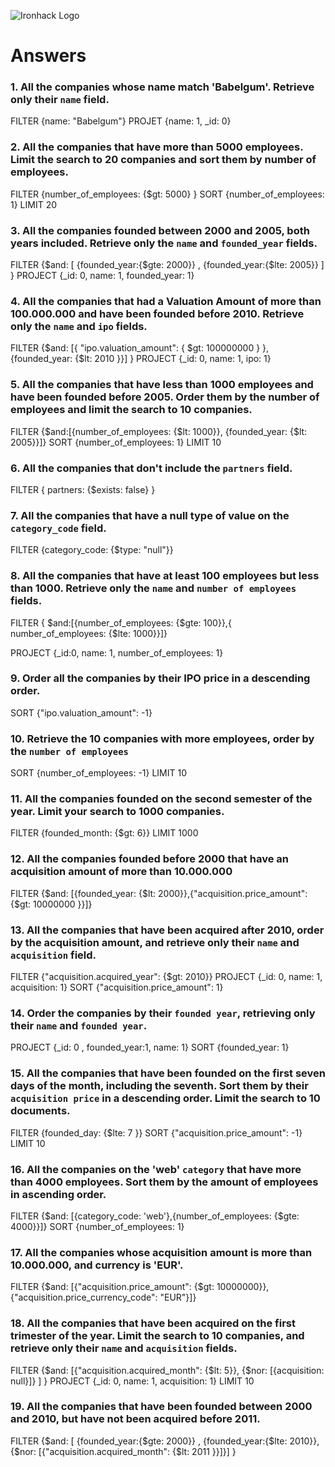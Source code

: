 ![Ironhack Logo](https://i.imgur.com/1QgrNNw.png)

# Answers

### 1. All the companies whose name match 'Babelgum'. Retrieve only their `name` field.

<!-- Your Code Goes Here -->
FILTER {name: "Babelgum"}
PROJET {name: 1, _id: 0}


### 2. All the companies that have more than 5000 employees. Limit the search to 20 companies and sort them by **number of employees**.

<!-- Your Code Goes Here -->
FILTER {number_of_employees: {$gt: 5000} }
SORT   {number_of_employees: 1}
LIMIT  20

### 3. All the companies founded between 2000 and 2005, both years included. Retrieve only the `name` and `founded_year` fields.

<!-- Your Code Goes Here -->
FILTER {$and: [ {founded_year:{$gte: 2000}} , {founded_year:{$lte: 2005}} ] }
PROJECT {_id: 0, name: 1, founded_year: 1} 

### 4. All the companies that had a Valuation Amount of more than 100.000.000 and have been founded before 2010. Retrieve only the `name` and `ipo` fields.

<!-- Your Code Goes Here -->
FILTER  {$and: [{ "ipo.valuation_amount": { $gt: 100000000 } }, {founded_year: {$lt: 2010 }}] }
PROJECT {_id: 0, name: 1, ipo: 1}


### 5. All the companies that have less than 1000 employees and have been founded before 2005. Order them by the number of employees and limit the search to 10 companies.

FILTER {$and:[{number_of_employees: {$lt: 1000}}, {founded_year: {$lt: 2005}}]}
SORT   {number_of_employees: 1}
LIMIT  10


### 6. All the companies that don't include the `partners` field.
FILTER { partners: {$exists: false} }

### 7. All the companies that have a null type of value on the `category_code` field.
FILTER {category_code: {$type: "null"}}

### 8. All the companies that have at least 100 employees but less than 1000. Retrieve only the `name` and `number of employees` fields.

FILTER { $and:[{number_of_employees: {$gte: 100}},{ number_of_employees: {$lte: 1000}}]}

PROJECT {_id:0, name: 1, number_of_employees: 1}
<!-- Your Code Goes Here -->

### 9. Order all the companies by their IPO price in a descending order.

SORT {"ipo.valuation_amount": -1}

### 10. Retrieve the 10 companies with more employees, order by the `number of employees`

SORT {number_of_employees: -1}
LIMIT 10

### 11. All the companies founded on the second semester of the year. Limit your search to 1000 companies.
FILTER {founded_month: {$gt: 6}}
LIMIT 1000

### 12. All the companies founded before 2000 that have an acquisition amount of more than 10.000.000

FILTER {$and: [{founded_year: {$lt: 2000}},{"acquisition.price_amount": {$gt: 10000000 }}]}

### 13. All the companies that have been acquired after 2010, order by the acquisition amount, and retrieve only their `name` and `acquisition` field.

FILTER {"acquisition.acquired_year": {$gt: 2010}}
PROJECT {_id: 0, name: 1, acquisition: 1}
SORT {"acquisition.price_amount": 1}

### 14. Order the companies by their `founded year`, retrieving only their `name` and `founded year`.
PROJECT {_id: 0 , founded_year:1, name: 1}
SORT    {founded_year: 1}

### 15. All the companies that have been founded on the first seven days of the month, including the seventh. Sort them by their `acquisition price` in a descending order. Limit the search to 10 documents.

FILTER {founded_day: {$lte: 7 }}
SORT   {"acquisition.price_amount": -1}
LIMIT  10

### 16. All the companies on the 'web' `category` that have more than 4000 employees. Sort them by the amount of employees in ascending order.

FILTER {$and: [{category_code: 'web'},{number_of_employees: {$gte: 4000}}]}
SORT {number_of_employees: 1}

### 17. All the companies whose acquisition amount is more than 10.000.000, and currency is 'EUR'.

FILTER {$and: [{"acquisition.price_amount": {$gt: 10000000}},{"acquisition.price_currency_code": "EUR"}]}

### 18. All the companies that have been acquired on the first trimester of the year. Limit the search to 10 companies, and retrieve only their `name` and `acquisition` fields.
FILTER {$and: [{"acquisition.acquired_month": {$lt: 5}}, {$nor: [{acquisition: null}]} ] }
PROJECT {_id: 0, name: 1, acquisition: 1}
LIMIT 10

### 19. All the companies that have been founded between 2000 and 2010, but have not been acquired before 2011.

FILTER {$and: [ {founded_year:{$gte: 2000}} , {founded_year:{$lte: 2010}},{$nor: [{"acquisition.acquired_month": {$lt: 2011 }}]}] }
